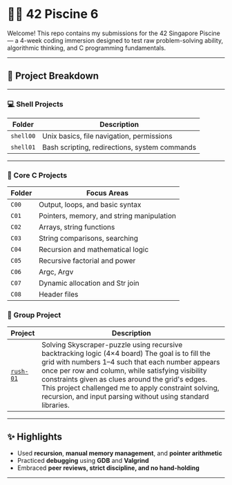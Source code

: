 # 🏊‍♀️ 42 Piscine 6

Welcome! This repo contains my submissions for the 42 Singapore Piscine — a 4-week coding immersion designed to test raw problem-solving ability, algorithmic thinking, and C programming fundamentals.

---
## 📁 Project Breakdown

---
### 💻 Shell Projects

| Folder     | Description |
|------------|-------------|
| `shell00`  | Unix basics, file navigation, permissions |
| `shell01`  | Bash scripting, redirections, system commands |
---

### 🧠 Core C Projects

| Folder  | Focus Areas |
|---------|-------------|
| `C00`   | Output, loops, and basic syntax |
| `C01`   | Pointers, memory, and string manipulation |
| `C02`   | Arrays, string functions |
| `C03`   | String comparisons, searching |
| `C04`   | Recursion and mathematical logic |
| `C05`   | Recursive factorial and power |
| `C06`   | Argc, Argv
| `C07`   | Dynamic allocation and Str join |
| `C08`   | Header files


### 🔢 Group Project

| Project    | Description |
|------------|-------------|
| [`rush-01`](./Rush01)  | Solving Skyscraper-puzzle using recursive backtracking logic (4×4 board) The goal is to fill the grid with numbers 1–4 such that each number appears once per row and column, while satisfying visibility constraints given as clues around the grid's edges. This project challenged me to apply constraint solving, recursion, and input parsing without using standard libraries.


---

## ✨ Highlights

- Used **recursion**, **manual memory management**, and **pointer arithmetic**
- Practiced **debugging** using **GDB** and **Valgrind**
- Embraced **peer reviews, strict discipline, and no hand-holding**

---
